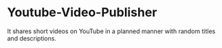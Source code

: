 # Youtube-Video-Publisher
It shares short videos on YouTube in a planned manner with random titles and descriptions.
